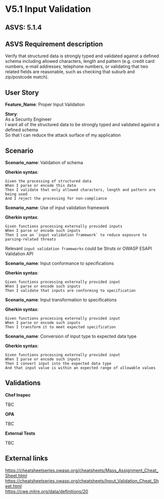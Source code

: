 # V5.1 Input Validation

## ASVS: 5.1.4

## ASVS Requirement description

Verify that structured data is strongly typed and validated against a defined
schema including allowed characters, length and pattern (e.g. credit card
numbers, e-mail addresses, telephone numbers, or validating that two related
fields are reasonable, such as checking that suburb and zip/postcode match).

## User Story

**Feature_Name**: Proper Input Validation

**Story**:\
As a Security Engineer\
I want all of the structured data to be strongly typed and validated against
a defined schema\
So that I can reduce the attack surface of my application

## Scenario

**Scenario_name**: Validation of schema

**Gherkin syntax**:

```gherkin
Given the processing of structured data
When I parse or encode this data
Then I validate that only allowed characters, length and pattern are being used
And I reject the processing for non-compliance
```

**Scenario_name**: Use of input validation framework

**Gherkin syntax**:

```gherkin
Given functions processing externally provided inputs
When I parse or encode such inputs
Then I use an `input validation framework` to reduce exposure to parsing-related threats
```

Relevant `input validation frameworks` could be Struts or OWASP ESAPI Validation API

**Scenario_name**: Input conformance to specifications

**Gherkin syntax**:

```gherkin
Given functions processing externally provided input
When I parse or encode such inputs
Then I validate that inputs are conforming to specification
```

**Scenario_name**: Input transformation to specifications

**Gherkin syntax**:

```gherkin
Given functions processing externally provided input
When I parse or encode such inputs
Then I transform it to meet expected specification
```

**Scenario_name**: Conversion of input type to expected data type

**Gherkin syntax**:

```gherkin
Given functions processing externally provided input
When I parse or encode such inputs
Then I convert input into the expected data type
And that input value is within an expected range of allowable values
```

## Validations

**Chef Inspec**

TBC

**OPA**

TBC

**External Tests**

TBC

## External links

<https://cheatsheetseries.owasp.org/cheatsheets/Mass_Assignment_Cheat_Sheet.html> \
<https://cheatsheetseries.owasp.org/cheatsheets/Input_Validation_Cheat_Sheet.html> \
<https://cwe.mitre.org/data/definitions/20>
